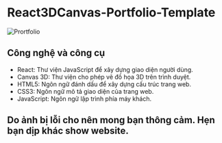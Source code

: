 # React3DCanvas-Portfolio-Template
![Prortfolio](https://i.ibb.co/hDckYKF/compute.png)

## Công nghệ và công cụ

- React: Thư viện JavaScript để xây dựng giao diện người dùng.
- Canvas 3D: Thư viện cho phép vẽ đồ họa 3D trên trình duyệt.
- HTML5: Ngôn ngữ đánh dấu để xây dựng cấu trúc trang web.
- CSS3: Ngôn ngữ mô tả giao diện của trang web.
- JavaScript: Ngôn ngữ lập trình phía máy khách.
## Do ảnh bị lỗi cho nên mong bạn thông cảm. Hẹn bạn dịp khác show website.
